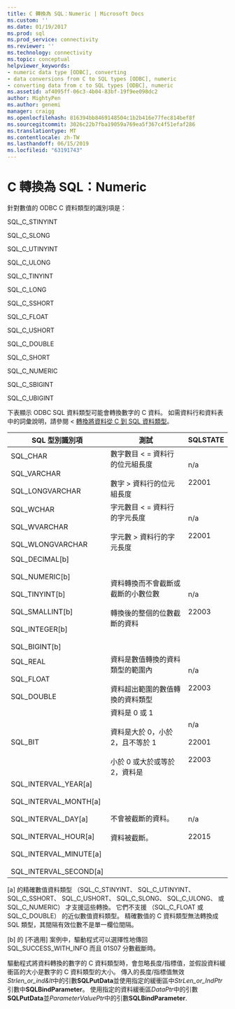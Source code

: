 ```yaml
---
title: C 轉換為 SQL：Numeric | Microsoft Docs
ms.custom: ''
ms.date: 01/19/2017
ms.prod: sql
ms.prod_service: connectivity
ms.reviewer: ''
ms.technology: connectivity
ms.topic: conceptual
helpviewer_keywords:
- numeric data type [ODBC], converting
- data conversions from C to SQL types [ODBC], numeric
- converting data from c to SQL types [ODBC], numeric
ms.assetid: af4095ff-06c3-4b04-83bf-19f9ee098dc2
author: MightyPen
ms.author: genemi
manager: craigg
ms.openlocfilehash: 816394bb8469148504c1b2b416e77fec814bef8f
ms.sourcegitcommit: 3026c22b7fba19059a769ea5f367c4f51efaf286
ms.translationtype: MT
ms.contentlocale: zh-TW
ms.lasthandoff: 06/15/2019
ms.locfileid: "63191743"
---
```

# <a name="c-to-sql-numeric"></a>C 轉換為 SQL：Numeric
針對數值的 ODBC C 資料類型的識別項是：  
  
 SQL_C_STINYINT  
  
 SQL_C_SLONG  
  
 SQL_C_UTINYINT  
  
 SQL_C_ULONG  
  
 SQL_C_TINYINT  
  
 SQL_C_LONG  
  
 SQL_C_SSHORT  
  
 SQL_C_FLOAT  
  
 SQL_C_USHORT  
  
 SQL_C_DOUBLE  
  
 SQL_C_SHORT  
  
 SQL_C_NUMERIC  
  
 SQL_C_SBIGINT  
  
 SQL_C_UBIGINT  
  
 下表顯示 ODBC SQL 資料類型可能會轉換數字的 C 資料。 如需資料行和資料表中的詞彙說明，請參閱 <<c0> [ 轉換將資料從 C 到 SQL 資料類型](../../../odbc/reference/appendixes/converting-data-from-c-to-sql-data-types.md)。  
  
|SQL 型別識別項|測試|SQLSTATE|  
|-------------------------|----------|--------------|  
|SQL_CHAR<br /><br /> SQL_VARCHAR<br /><br /> SQL_LONGVARCHAR|數字數目 < = 資料行的位元組長度<br /><br /> 數字 > 資料行的位元組長度|n/a<br /><br /> 22001|  
|SQL_WCHAR<br /><br /> SQL_WVARCHAR<br /><br /> SQL_WLONGVARCHAR|字元數目 < = 資料行的字元長度<br /><br /> 字元數 > 資料行的字元長度|n/a<br /><br /> 22001|  
|SQL_DECIMAL[b]<br /><br /> SQL_NUMERIC[b]<br /><br /> SQL_TINYINT[b]<br /><br /> SQL_SMALLINT[b]<br /><br /> SQL_INTEGER[b]<br /><br /> SQL_BIGINT[b]|資料轉換而不會截斷或截斷的小數位數<br /><br /> 轉換後的整個的位數截斷的資料|n/a<br /><br /> 22003|  
|SQL_REAL<br /><br /> SQL_FLOAT<br /><br /> SQL_DOUBLE|資料是數值轉換的資料類型的範圍內<br /><br /> 資料超出範圍的數值轉換的資料類型|n/a<br /><br /> 22003|  
|SQL_BIT|資料是 0 或 1<br /><br /> 資料是大於 0，小於 2，且不等於 1<br /><br /> 小於 0 或大於或等於 2，資料是|n/a<br /><br /> 22001<br /><br /> 22003|  
|SQL_INTERVAL_YEAR[a]<br /><br /> SQL_INTERVAL_MONTH[a]<br /><br /> SQL_INTERVAL_DAY[a]<br /><br /> SQL_INTERVAL_HOUR[a]<br /><br /> SQL_INTERVAL_MINUTE[a]<br /><br /> SQL_INTERVAL_SECOND[a]|不會被截斷的資料。<br /><br /> 資料被截斷。|n/a<br /><br /> 22015|  
  
 [a] 的精確數值資料類型 （SQL_C_STINYINT、 SQL_C_UTINYINT、 SQL_C_SSHORT、 SQL_C_USHORT、 SQL_C_SLONG、 SQL_C_ULONG、 或 SQL_C_NUMERIC） 才支援這些轉換。 它們不支援 （SQL_C_FLOAT 或 SQL_C_DOUBLE） 的近似數值資料類型。 精確數值的 C 資料類型無法轉換成 SQL 類型，其間隔有效位數不是單一欄位間隔。  
  
 [b] 的 [不適用] 案例中，驅動程式可以選擇性地傳回 SQL_SUCCESS_WITH_INFO 而且 01S07 分數截斷時。  
  
 驅動程式將資料轉換的數字的 C 資料類型時，會忽略長度/指標值，並假設資料緩衝區的大小是數字的 C 資料類型的大小。 傳入的長度/指標值無效*Strlen_or_ind&lt*中的引數**SQLPutData**並使用指定的緩衝區中*StrLen_or_IndPtr*引數中**SQLBindParameter**。 使用指定的資料緩衝區*DataPtr*中的引數**SQLPutData**並*ParameterValuePtr*中的引數**SQLBindParameter**.
